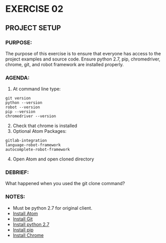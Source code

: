 # EXERCISE 02
## PROJECT SETUP
### PURPOSE:
The purpose of this exercise is to ensure that everyone has access to the project examples and source code. Ensure python 2.7, pip, chromedriver, chrome, git, and robot framework are installed properly.

### AGENDA:
1. At command line type:
```
git version
python --version
robot --version
pip --version
chromedriver --version
```
2. Check that chrome is installed
3. Optional Atom Packages:
```
gitlab-integration
language-robot-framework
autocomplete-robot-framework
```
4. Open Atom and open cloned directory

### DEBRIEF:
What happened when you used the git clone command?

### NOTES:
- Must be python 2.7 for original client.
- [Install Atom](https://atom.io/)
- [Install Git](https://git-scm.com/downloads)
- [Install python 2.7](https://www.python.org/downloads/)
- [Install pip](https://pip.pypa.io/en/stable/installing/)
- [Install Chrome](https://www.google.com/chrome/)
